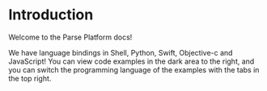 # Introduction

Welcome to the Parse Platform docs!

We have language bindings in Shell, Python, Swift, Objective-c and JavaScript! You can view code examples in the dark area to the right, and you can switch the programming language of the examples with the tabs in the top right.
